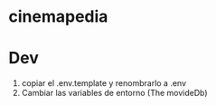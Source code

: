 # cinemapedia

# Dev
1. copiar el .env.template y renombrarlo a .env
2. Cambiar las variables de entorno (The movideDb)
